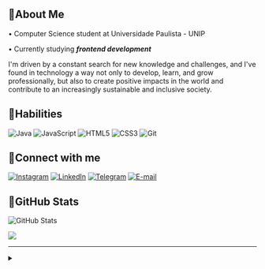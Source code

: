 ## 🌷About Me

• Computer Science student at Universidade Paulista - UNIP

• Currently studying _**frontend development**_

I'm driven by a constant search for new knowledge and challenges, and I've found in technology a way not only to develop, learn, and grow professionally, but also to create positive impacts in the world and contribute to an increasingly sustainable and inclusive society.


## 🌷Habilities

![Java](https://img.shields.io/badge/java-000.svg?style=for-the-badge&logo=openjdk&logoColor=FB3CAA)
![JavaScript](https://img.shields.io/badge/JavaScript-000?style=for-the-badge&logo=javascript&logoColor=FB3CAA)
![HTML5](https://img.shields.io/badge/HTML5-000?style=for-the-badge&logo=html5&logoColor=FB3CAA)
![CSS3](https://img.shields.io/badge/CSS3-000?style=for-the-badge&logo=css3&logoColor=FB3CAA)
![Git](https://img.shields.io/badge/GIT-000?style=for-the-badge&logo=git&logoColor=FB3CAA)

## 🌷Connect with me

[![Instagram](https://img.shields.io/badge/-Instagram-000?style=for-the-badge&logo=instagram&logoColor=FB3CAA&)](https://www.instagram.com/m.munize/)
[![LinkedIn](https://img.shields.io/badge/LinkedIn-000?style=for-the-badge&logo=linkedin&logoColor=FB3CAA)](https://www.linkedin.com/in/melissa-bandeira-zsmel/)
[![Telegram](https://img.shields.io/badge/Telegram-000?style=for-the-badge&logo=telegram&logoColor=FB3CAA)](https://t.me/melmunizb)
[![E-mail](https://img.shields.io/badge/Gmail-000?style=for-the-badge&logo=gmail&logoColor=FB3CAA)](mailto:melissamuniz4447@gmail.com)

## 🌷GitHub Stats

![GitHub Stats](https://github-readme-stats.vercel.app/api?username=zsmel&theme=transparent&bg_color=000&border_color=F70A8D&show_icons=true&icon_color=86D72F&title_color=86D72F&text_color=FF6DC6&hide=prs,issues)


[![](https://visitcount.itsvg.in/api?id=zsmel&label=Profile%20Views&color=12&icon=9&pretty=false)](https://visitcount.itsvg.in)

---

<details><summary></summary>

- Badges by <a href="https://shields.io/">shields.io</a><br>
- GitHub Stats by <a href="https://github.com/anuraghazra/github-readme-stats">anuraghazra</a>
<div align="right">Made by <a href="https://github.com/zsmel">Mel</a>🌷</div>

</details>